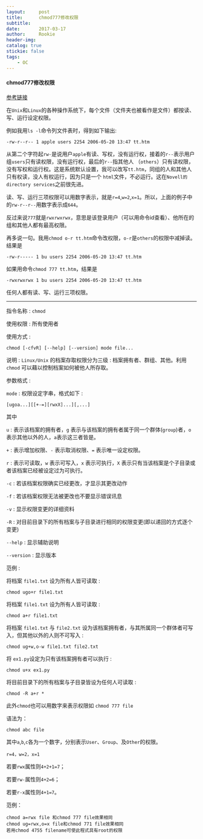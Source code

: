 ```yaml
---
layout:     post
title:      chmod777修改权限
subtitle:   
date:       2017-03-17
author:     Rookie
header-img: 
catalog: true
stickie: false
tags:
    - OC
---
```


#### chmod777修改权限

[参考链接](http://william71.blogbus.com/logs/33484772.html)

在`Unix`和`Linux`的各种操作系统下，每个文件（文件夹也被看作是文件）都按读、写、运行设定权限。

例如我用`ls -l`命令列文件表时，得到如下输出:
```
-rw-r--r-- 1 apple users 2254 2006-05-20 13:47 tt.htm
```
从第二个字符起`rw-`是说用户`apple`有读、写权，没有运行权，接着的`r--`表示用户组`users`只有读权限，没有运行权，最后的`r--`指其他人 （`others`）只有读权限，没有写权和运行权。这是系统默认设置，我可以改写`tt.htm`，同组的人和其他人只有权读，没人有权运行，因为只是一个 `html`文件，不必运行。这在`Novell的directory services`之前很先进。

读、写、运行三项权限可以用数字表示，就是`r=4`,`w=2`,`x=1`。所以，上面的例子中的`rw-r--r--`用数字表示成`644`。

反过来说`777`就是`rwxrwxrwx`，意思是该登录用户（可以用命令id查看）、他所在的组和其他人都有最高权限。

再多说一句。我用`chmod o-r tt.htm`命令改权限，`o-r`是`others`的权限中减掉读。结果是
```
-rw-r----- 1 bu users 2254 2006-05-20 13:47 tt.htm
```
如果用命令`chmod 777 tt.htm`，结果是
```
-rwxrwxrwx 1 bu users 2254 2006-05-20 13:47 tt.htm
```
任何人都有读、写、运行三项权限。

---

指令名称 : `chmod`

使用权限 : 所有使用者

使用方式 : 

```
chmod [-cfvR] [--help] [--version] mode file...
```

说明 : `Linux/Unix` 的档案存取权限分为三级 : 档案拥有者、群组、其他。利用 `chmod` 可以藉以控制档案如何被他人所存取。

参数格式 :

`mode` : 权限设定字串，格式如下 : 

```
[ugoa...][[+-=][rwxX]...][,...]
```
其中

`u` : 表示该档案的拥有者，`g` 表示与该档案的拥有者属于同一个群体(`group`)者，`o` 表示其他以外的人，`a`表示这三者皆是。

`+` :  表示增加权限、`-` 表示取消权限、`=` 表示唯一设定权限。

`r` : 表示可读取，`w` 表示可写入，`x` 表示可执行，`X` 表示只有当该档案是个子目录或者该档案已经被设定过为可执行。 

`-c` : 若该档案权限确实已经更改，才显示其更改动作

`-f` : 若该档案权限无法被更改也不要显示错误讯息

`-v` : 显示权限变更的详细资料

`-R` : 对目前目录下的所有档案与子目录进行相同的权限变更(即以递回的方式逐个变更)

`--help` : 显示辅助说明

`--version` : 显示版本

范例 :

将档案 `file1.txt` 设为所有人皆可读取 :

```
chmod ugo+r file1.txt
```

将档案 `file1.txt` 设为所有人皆可读取 :

```
chmod a+r file1.txt
```

将档案 `file1.txt` 与 `file2.txt` 设为该档案拥有者，与其所属同一个群体者可写入，但其他以外的人则不可写入 :

```
chmod ug+w,o-w file1.txt file2.txt
```

将 `ex1.py`设定为只有该档案拥有者可以执行 :

```
chmod u+x ex1.py
```

将目前目录下的所有档案与子目录皆设为任何人可读取 :

```
chmod -R a+r *
```

此外`chmod`也可以用数字来表示权限如 `chmod 777 file`

语法为：

```
chmod abc file
```

其中`a`,`b`,`c`各为一个数字，分别表示`User`、`Group`、及`Other`的权限。

```
r=4，w=2，x=1
```

若要`rwx`属性则`4+2+1=7`；

若要`rw-`属性则`4+2=6`；

若要`r-x`属性则`4+1=7`。


范例：

```
chmod a=rwx file 和chmod 777 file效果相同
chmod ug=rwx,o=x file和chmod 771 file效果相同
若用chmod 4755 filename可使此程式具有root的权限
```